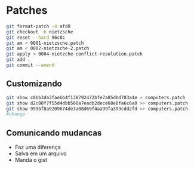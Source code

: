 # Patches

```sh
git format-patch -4 afd8
git checkout -b nietzsche
git reset --hard 96c8c
git am < 0001-nietzsche.patch
git am < 0002-nietzsche-2.patch
git apply < 0004-nietzche-conflict-resolution.patch
git add .
git commit --amend
```

## Customizando

```sh
git show c0bb3da3faebb4f138792472bfe7a85dbd783a4e > computers.patch
git show d2c08f7f55d4dbb568a7eadb2dece68e0fa6c6a8 >> computers.patch
git show 999bf8a9209674de3a08d69f4aa99fa393cdd2fd >> computers.patch
#change

```

## Comunicando mudancas

 - Faz uma diferença
 - Salva em um arquivo
 - Manda o gist


